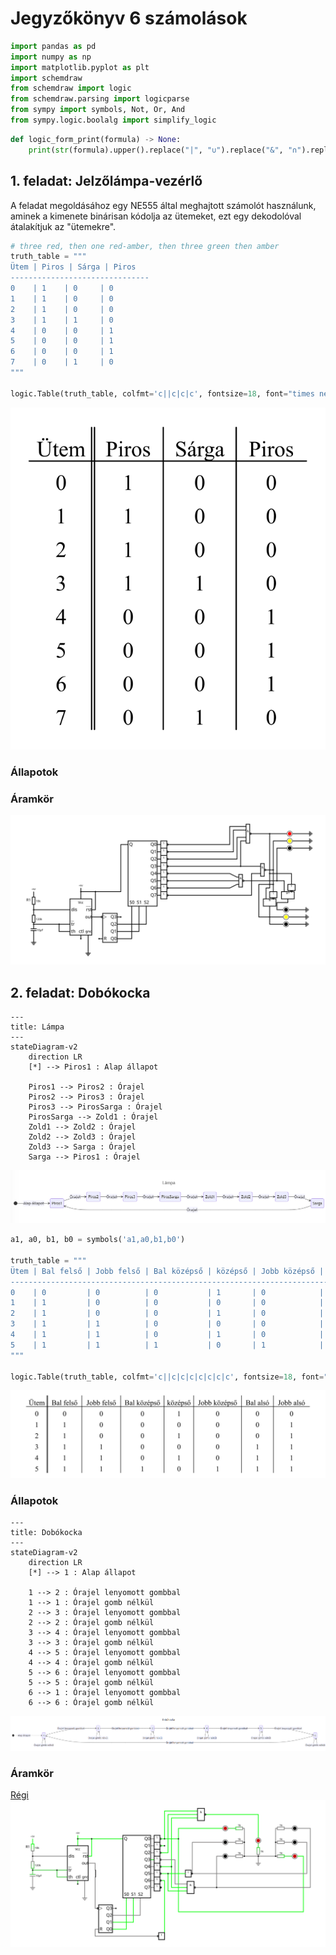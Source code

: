 # Jegyzőkönyv 6 számolások


```python
import pandas as pd
import numpy as np
import matplotlib.pyplot as plt
import schemdraw
from schemdraw import logic
from schemdraw.parsing import logicparse
from sympy import symbols, Not, Or, And
from sympy.logic.boolalg import simplify_logic
```


```python
def logic_form_print(formula) -> None:
    print(str(formula).upper().replace("|", "∪").replace("&", "∩").replace(" ", ""))
```

## 1. feladat: Jelzőlámpa-vezérlő

A feladat megoldásához egy NE555 által meghajtott számolót használunk, aminek a kimenete binárisan kódolja az ütemeket, ezt egy dekodolóval átalakítjuk az "ütemekre". 


```python
# three red, then one red-amber, then three green then amber
truth_table = """
Ütem | Piros | Sárga | Piros
-------------------------------
0    | 1    | 0     | 0
1    | 1    | 0     | 0
2    | 1    | 0     | 0
3    | 1    | 1     | 0
4    | 0    | 0     | 1
5    | 0    | 0     | 1
6    | 0    | 0     | 1
7    | 0    | 1     | 0
"""

logic.Table(truth_table, colfmt='c||c|c|c', fontsize=18, font="times new roman")
```




    
![svg](./jegyzokonyv06/output_4_0.svg)
    



### Állapotok

### Áramkör

[![Áramkör](./jegyzokonyv06/feladat1.svg)](https://falstad.com/circuit/circuitjs.html?ctz=CQAgLCAMB0CMXUgNgMwCYUqdtsAcSaYAnMSPAKzgogUCmAtLLAFCxJVoVLnFohoA7P1h8QPMNFLTSFSPIWsASiHSRyYCGvKx+69WHVV9CCixXMRSdZfJo8UR4dqP90MwCcdVm7oGQHGwVIFgAPEDwbAnJ5cjwyCHYQJVYAd29-B1s0IigWdOzc7OcQr2LffntAu2CWAGMMqozMHjdg+DRoFDAKPiRiPGEKLCRBQQR5VgBzZqxmpGqQ9K4eHMS-NbyCjbwHTaalgVymlYFdraOIE9ztQ83tU9uWGZQKfhQ8LTfwJP181W+Hy+72+h20sE0qk+GggYOhEK00M2YLQNkh4OseXYEEM6lOYCQV24EXALiMLgAZgBDAA2AGc6BcgQJibiWa02HgqBQ-AxCbRIXzYap-iQeK9+BR0aD-lLgQKrrlDmLVKjaIJxWrDhQNaqjLrkaLiKtztY9udDmazg4rYb0syEeBjTCLirHSqha7nZ6efxPSF2CJUeomH5dJEQKHKiAACZ0akAVxpABcGDS6DHyK4JqxAzUQxHwwW8bH41Sk6n05n4PA2rnCPnI2AsvYQ82BKXEym0xnHLWc887BGGO3YOgHCPFoOi5HC+PZyYQjMZ1HyPPV390sb1OgYjc9P9iLrPUeeExIYdT5HHbBIM5z7DD5j1FfNyBt5H+Vf-U+Q7vv7uhzMN8q63sI15+EBkD7nuEAMBGUG5PBQT3gh-y3vezq3gEkbOlBOEMFh8hTgUxGOK+FwAfwpB+oBh5iAw-4MeGFwYSGLE0de9isfgEBYbxTaBOhAmTo2omXpiRE4Xhv7iHxur8hJNjcVeLGXgpiRkWhpE4bYqncVBzj8dCMlbpi7BBOBFmsZAVnmbZ-CKehDlyTod6uYhWgiBhqo8XMo7sA47ZAYF4BZKFyGscGC46AsMUhAAkuI4GeoI7n+qYtAsEloy0fwaVwYBmVmDl4HqAV2YwNy2XJe8+XuUVVVZaVjkQBVinFTVuXvjwFV4Z1LVDiAFVqQNtXkJiI3Pp1sA8jE962GBfq2AY4BSDIG0bVls01j5AX+dUkrbXN2EOERRmtKojhmNsSLEswcynCF3xNMwSIWtOaD8psY4bEqeTLl9RI8L9lTEn8gPfecoPWq4bANm9VzQ0DsP8HGXaVr2NiuIg9beXdIMo6caNlhWPbVlmdbw-jiqJETxyduW3ZVpTOOQGkw3ufywjqE56R9b1cymZzdMOII3xqf8U3lXF1mHBVqXQj+-PpbukR-geKvCngvwXBVau7nR-NK1+mLKxEsSMdRZtGxEusfm+eCG9bO6a8Naqm7zj780LPAfsL4tBmd5kGVLsuSeZz7CSBi2za1PEx2G0Ubmwcg6BLurAZUOElkY0dBzocyS9sRfcQ9IO6iFcUBbLkE1cwsuQg3WSV512wvbpcew1X4XeY33uxb3bnrG7zDubH7lPcJk-3WOqzg8JSJFAJoijyvYi6Luq9RVvG8YCIlfobgINN8fPVRUkxl8RyXebyIp9b63ehZe38dZ0Nz1v0QNqPklugBUGUcF4252HbPyf+Q8QhAA)

## 2. feladat: Dobókocka

```mermaidjs
---
title: Lámpa
---
stateDiagram-v2
    direction LR
    [*] --> Piros1 : Alap állapot

    Piros1 --> Piros2 : Órajel
    Piros2 --> Piros3 : Órajel
    Piros3 --> PirosSarga : Órajel
    PirosSarga --> Zold1 : Órajel
    Zold1 --> Zold2 : Órajel
    Zold2 --> Zold3 : Órajel
    Zold3 --> Sarga : Órajel
    Sarga --> Piros1 : Órajel
```

![Állapotok](./jegyzokonyv06/feladat1-allapotok.png)


```python
a1, a0, b1, b0 = symbols('a1,a0,b1,b0')

truth_table = """
Ütem | Bal felső | Jobb felső | Bal középső | középső | Jobb középső | Bal alsó | Jobb alsó
--------------------------------------------------------------------------------------------
0    | 0         | 0          | 0           | 1       | 0            | 0        | 0
1    | 1         | 0          | 0           | 0       | 0            | 0        | 1
2    | 1         | 0          | 0           | 1       | 0            | 0        | 1
3    | 1         | 1          | 0           | 0       | 0            | 1        | 1
4    | 1         | 1          | 0           | 1       | 0            | 1        | 1
5    | 1         | 1          | 1           | 0       | 1            | 1        | 1
"""

logic.Table(truth_table, colfmt='c||c|c|c|c|c|c|c', fontsize=18, font="times new roman")
```




    
![svg](./jegyzokonyv06/output_7_0.svg)
    



### Állapotok
```mermaid
---
title: Dobókocka
---
stateDiagram-v2
    direction LR
    [*] --> 1 : Alap állapot

    1 --> 2 : Órajel lenyomott gombbal
    1 --> 1 : Órajel gomb nélkül
    2 --> 3 : Órajel lenyomott gombbal
    2 --> 2 : Órajel gomb nélkül
    3 --> 4 : Órajel lenyomott gombbal
    3 --> 3 : Órajel gomb nélkül
    4 --> 5 : Órajel lenyomott gombbal
    4 --> 4 : Órajel gomb nélkül
    5 --> 6 : Órajel lenyomott gombbal
    5 --> 5 : Órajel gomb nélkül
    6 --> 1 : Órajel lenyomott gombbal
    6 --> 6 : Órajel gomb nélkül
```

![Állapotok](./jegyzokonyv06/feladat2-allapotok.png)

### Áramkör

[Régi](https://falstad.com/circuit/circuitjs.html?ctz=CQAgDOB0CMVgbAZgEyMfDzoA57ICwCchIsArCPoiGQKYC000AUNPBcmfCI98gOzIebENzDMASiBQR68fNOSzCY8JQgUIWyGUmloQ+vmz7D2LWvwa123QCdTPY44vQw78QA8Q5nsiFustAkCiISLADuLo4i4lFMAdwJiuDMDskojr4QBh7iAMZZOQakyCbaebDIkPhsqOy1AvjNZNRgkO4sAOYxZTHwFnEgnElJJbHM8SW+-grZk8MEPhAjy6lRs2ubyUPbJas7zD2IZAH83CdCSuXr0qek53cBzbcyPPLS2ApyCkOIX+8FP9QmIFm8fopZM5xGwFFYVlxKB9ViZfmpNCAAGYAQwANgBnWivAHOeGUcqsbAUMglCFkF4QiCIBZEC73elA+5DDlPGgvTZDVmQmiPN7c0VKEV8JaClTDbAmAYmMoUqJK+WKsDKmVggEQoWMllyum0j4wvCkdwmRglQh9G1XEAAE1oOIArriAC70XG0J2kGxwSIgfhgb4fUPfQ5qwRqSM2BbwWMQ+OGmOGTKpzJDfjoYR9XOqHN5iDxrQLLNCQSybOJ2Ny+AKkByoZJoQRsOiX4VzsRxtd1J1UrOETQFAmERCF3ur0+v0BwYdFhDhI1gK5HgzZ2u7Ee72+-2wRdgFjpK3CcZgREOtSBcRnrVOCdX7hGG53tKWx+jl+kVQf9IlCCcYCGtHYv3vUp3CfYdrWhCDP1yHIklAv9bw8RCN3oTJVzQnIMKmSVRyAvCFiQmDyImeISJvci31uNxr2SRjX2hMjf3oljSPiX9Rw3KjRCbAxFSbYFbkbEwxLJMTBWgqS5K5HsoxKVMBSUvwlmwTJ6DUqJCFpYJ10lRg7QYrDDNMWR5iiQt8xMWydMfYtX2uHxtNc1smzlc4TBbCt+z7MCBluHzhGCrTDDYcspFwvjJTNSxrEXXRoFaNzItM-SMqECBQkgbAsHwMgVCIfh+C4fBzgYSUUotQI4N8+1nCnHc9znQ9A3aE9WDq88RDtCc+G3Gd93nI8bCXHqAlQzjxxglqRvahcJu6lcZuYuabwW3dZwPZaKmDNtShEic+hzTsbwGi8crIxBTNHO7IuCoYxz6B77tBeJHrCiArt4cs9PtKLmyBkoXs2kd0ChVVSChii4bNW7go+LKByGP7nFR+j0dpTGSlrPSShR-GboASR8ZFNLlAUoGpOshEybARFrVLqCZlCTGwOVhMsGgaAWLmOZB06Yaunmxc+2HQYCRBHhvcG5Y2x4eYVoWxbO-zfO4ULgZzftgfZv8AZDAKFH4AFEZsi2zYBaAXhzW2XkNu3uyiQ25UNgmfGppZUd05t9l9onXZNwbS37f3Qs2XAFDU-F1Fy1FoJd28sTxQkWWTl4yVWcQgA)
[![Áramkör](./jegyzokonyv06/feladat2a.svg)](https://falstad.com/circuit/circuitjs.html?ctz=CQAgDOB0CMVgbAZgEyMfDzoA57ICwCchIsArCPoiGQKYC000AUNPBcmfCI98gOzIebEN3yRik4mTCy5LAEogUEevHzLkqwtwgR8ECnqhlmSpkPr5spaJezH9h8C7CRTAJ1uXr316TkwZgAPEAceZCFoWWESDREFFgB3PwgLUl1mFPSRdJRwZi88qLsw4ztA5gBjP3Cc5Bs9SEDYRBhCdGxOMEQugw64MBYAcz87Gxz4RyyQTm5c0pEg7NLwyI1w5dmCMtmuXa313aP0w530udTmUcQyKP5uW6EtRoKUp9IH5TvSfA0tlQ8dTKbAaNT-Ga9MHAqEZN6aVQwrQ8XxBNgaAwQS74YGXGz-fwUABmAEMADYAZ1o8NhvkxlEarGwFDIpXBND+QIJiBmREePzInI+W0FGg+ou2EJSfIRNC+gJF8uRZC+Ry2MoaNimNk18O1s2wWrAOp2ANBXMoOgt6qt7NZlmBaLwIB0qhyYAMwlKQgAJrRSQBXMkAF3oZNoPtI-jcQxm-A9Lu4gggVqdUXQaXmDUzsxAfsDIbDEajjmaLDYJR+9Dq0Cr+V9-pJQdD4cjsFLsaKHrdi2NNkYpTSckKAU9VgmfZRr2ishH0U9uUnSwCs6KqEs9XCA6EQ9XpHXU-3W9RK6Ca-yuWzcN3Z9sdcrUV0p5mTB+l4vmWyB-H+4-8Ls+Tbr+PiMtkk5AdEhqHlskH9r4sHXi+S7zLWj7wsmR4gBhsJbPAUG0jEOG8oR5r0sKrDOq6h7zqovgNgWLbFu2rhlhRQhUYuC58HmjbNkWbbRqxFakBm1FXj+9FNoWrYlixsbCdAokQeJFw8Qx-GyU0sYpPG8QNFhyLjAUFKUDEdIxNAnLGKSlK0MRaScvSlxBAAkqIggWrp1omDQzBufAHn0PkXlBTuPmmP5HkQF5pYsn57lCMFCb5E0cWRUIwJeY64XxQF7FJgmqY5elmFeUZqW+SVbDRQm1UsWlBkQLCeE2DhOU6QmmXIo6cbJUI2E7r1BIYXoQ08MFyKhehCbshh7JBKMr5oUtDKuKwrJhMCjBfIQbLQF8TUuKYOmTV1bqEINJ3nUIuBgtAF3oci0XoGtOkvc93DbZ+WEvV9m13QdcbdRo-A-D1OlgyDVZ1VsoMblM-3CAjWy7RuXwrX9MGocI6PY9Wo1XZ55rzXGxPpFRQGw+aAjpgjNP-qJ9OKQjSyk3dpT8MT4NYVzIPU1F8XYCIVqgjYRVuHFKSi4eFOoi+iA7fMCufXL2TK9RSly7WsBC-MCO3RkxjUIYQMpkmL2pnGFvm-MgNvbb3C65831w6IUOPgTWFvvruTI6bmhYXhAew0HwVB5ZUqBxMnJOxH6HW2EwvfQbdUcX7Uu+CLvg-ls0tWopivwmnZs5ijLMs4gD0w-LVcVw9lM1xuixKaczBAA)

